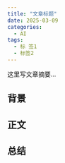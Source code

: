```yaml
---
title: "文章标题"
date: 2025-03-09
categories:
  - AI
tags:
  - 标 签1
  - 标签2
---
```


这里写文章摘要...

<!-- more -->

## 背景

## 正文

## 总结

